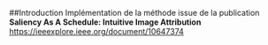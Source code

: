 ##Introduction 
Implémentation de la méthode issue de la publication __Saliency As A Schedule: Intuitive Image Attribution__ https://ieeexplore.ieee.org/document/10647374
